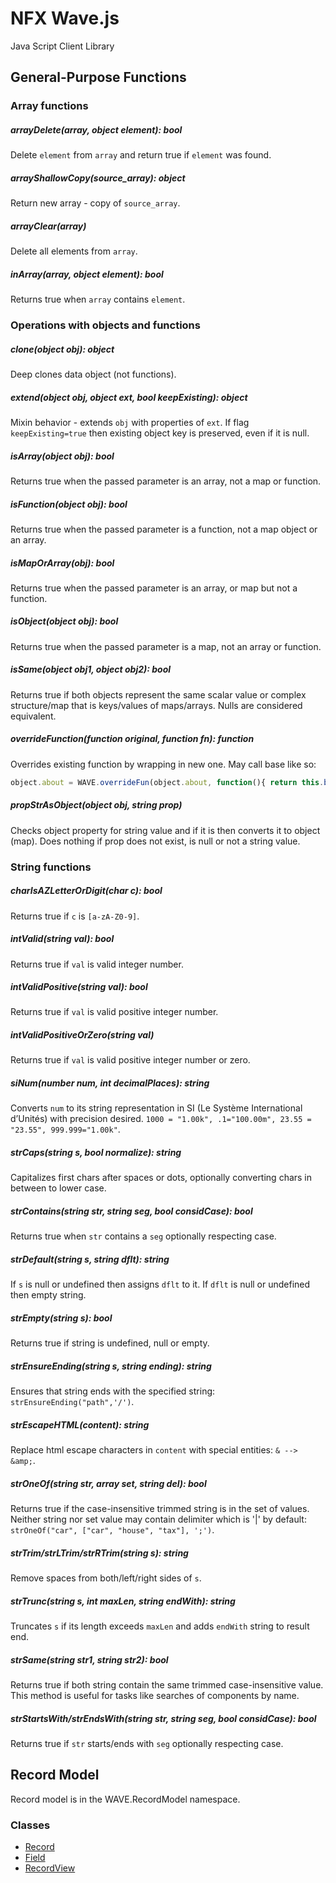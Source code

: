 # NFX Wave.js
Java Script Client Library

## General-Purpose Functions

### Array functions

##### arrayDelete(array, object element): bool
Delete `element` from `array` and return true if `element` was found.

##### arrayShallowCopy(source_array): object
Return new array - copy of `source_array`.

##### arrayClear(array)
Delete all elements from `array`.

##### inArray(array, object element): bool
Returns true when `array` contains `element`.


### Operations with objects and functions

##### clone(object obj): object
Deep clones data object (not functions).

##### extend(object obj, object ext, bool keepExisting): object
Mixin behavior - extends `obj` with properties of `ext`.
If flag `keepExisting=true` then existing object key is preserved, even if it is null.

##### isArray(object obj): bool
Returns true when the passed parameter is an array, not a map or function.

##### isFunction(object obj): bool
Returns true when the passed parameter is a function, not a map object or an array.

##### isMapOrArray(obj): bool
Returns true when the passed parameter is an array, or map but not a function.

##### isObject(object obj): bool
Returns true when the passed parameter is a map, not an array or function.

##### isSame(object obj1, object obj2): bool
Returns true if both objects represent the same scalar value or complex structure/map that is keys/values of maps/arrays. Nulls are considered equivalent.

##### overrideFunction(function original, function fn): function
Overrides existing function by wrapping in new one. May call base like so:
```js
object.about = WAVE.overrideFun(object.about, function(){ return this.baseFunction() + "overridden" });
```

##### propStrAsObject(object obj, string prop)
Checks object property for string value and if it is then converts it to object (map).
Does nothing if prop does not exist, is null or not a string value.

    
### String functions

##### charIsAZLetterOrDigit(char c): bool
Returns true if `c` is `[a-zA-Z0-9]`.

##### intValid(string val): bool
Returns true if `val` is valid integer number.

##### intValidPositive(string val): bool
Returns true if `val` is valid positive integer number.

##### intValidPositiveOrZero(string val)
Returns true if `val` is valid positive integer number or zero.

##### siNum(number num, int decimalPlaces): string
Converts `num` to its string representation in SI (Le Système International d’Unités) with precision desired. `1000 = "1.00k", .1="100.00m", 23.55 = "23.55", 999.999="1.00k"`.

##### strCaps(string s, bool normalize): string
Capitalizes first chars after spaces or dots, optionally converting chars in between to lower case.

##### strContains(string str, string seg, bool considCase): bool
Returns true when `str` contains a `seg` optionally respecting case.

##### strDefault(string s, string dflt): string
If `s` is null or undefined then assigns `dflt` to it. If `dflt` is null or undefined then empty string.

##### strEmpty(string s): bool
Returns true if string is undefined, null or empty.

##### strEnsureEnding(string s, string ending): string
Ensures that string ends with the specified string: `strEnsureEnding("path",'/')`.

##### strEscapeHTML(content): string
Replace html escape characters in `content` with special entities: `& --> &amp;`.

##### strOneOf(string str, array set, string del): bool
Returns true if the case-insensitive trimmed string is in the set of values. Neither string nor set value may contain delimiter which is '|' by default: `strOneOf("car", ["car", "house", "tax"], ';')`. 

##### strTrim/strLTrim/strRTrim(string s): string
Remove spaces from both/left/right sides of `s`.

##### strTrunc(string s, int maxLen, string endWith): string
Truncates `s` if its length exceeds `maxLen` and adds `endWith` string to result end.

##### strSame(string str1, string str2): bool
Returns true if both string contain the same trimmed case-insensitive value. This method is useful for tasks like searches of components by name.

##### strStartsWith/strEndsWith(string str, string seg, bool considCase): bool
Returns true if `str` starts/ends with `seg` optionally respecting case.





## Record Model
Record model is in the WAVE.RecordModel namespace.

### Classes
* [Record](Record/readme.md)
* [Field](Field/readme.md)
* [RecordView](RecordView/readme.md)
